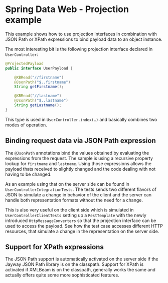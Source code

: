 # Spring Data Web - Projection example

This example shows how to use projection interfaces in combination with JSON Path or XPath expressions to bind payload data to an object instance.

The most interesting bit is the following projection interface declared in `UserController`:

```java
@ProjectedPayload
public interface UserPayload {

	@XBRead("//firstname")
	@JsonPath("$..firstname")
	String getFirstname();

	@XBRead("//lastname")
	@JsonPath("$..lastname")
	String getLastname();
}
```

This type is used in `UserController.index(…)` and basically combines two modes of operation.

## Binding request data via JSON Path expression

The `@JsonPath` annotations bind the values obtained by evaluating the expressions from the request. The sample is using a recursive property lookup for `firstname` and `lastname`. Using those expressions allows the payload thats received to slightly changed and the code dealing with not having to be changed.

As an example using that on the server side can be found in `UserControllerIntegrationTests`. The tests sends two different flavors of JSON to simulate a change in behavior of the client and the server can handle both representation formats without the need for a change.

This is also very useful on the client side which is simulated in `UserControllerClientTests` setting up a `RestTemplate` with the newly introduced `HttpMessageConverters` so that the projection interface can be used to access the payload. See how the test case accesses different HTTP resources, that simulate a change in the representation on the server side.

## Support for XPath expressions

The JSON Path support is automatically activated on the server side if the Jayway JSON Path library is on the classpath. Support for XPath is activated if XMLBeam is on the classpath, generally works the same and actually offers quite some more sophisticated features.

